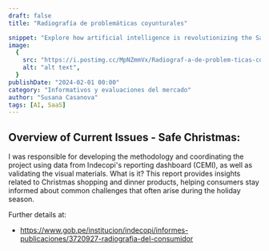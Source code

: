 ```yaml
---
draft: false
title: "Radiografía de problemáticas coyunturales"

snippet: "Explore how artificial intelligence is revolutionizing the SaaS industry."
image:
  {
    src: "https://i.postimg.cc/MpNZmmVx/Radiograf-a-de-problem-ticas-coyunturales.png",
    alt: "alt text",
  }
publishDate: "2024-02-01 00:00"
category: "Informativos y evaluaciones del mercado"
author: "Susana Casanova"
tags: [AI, SaaS]
---
```


## Overview of Current Issues - Safe Christmas:

I was responsible for developing the methodology and coordinating the project using data from Indecopi's reporting dashboard (CEMI), as well as validating the visual materials. 
What is it? 
This report provides insights related to Christmas shopping and dinner products, helping consumers stay informed about common challenges that often arise during the holiday season.

Further details at:
- https://www.gob.pe/institucion/indecopi/informes-publicaciones/3720927-radiografia-del-consumidor